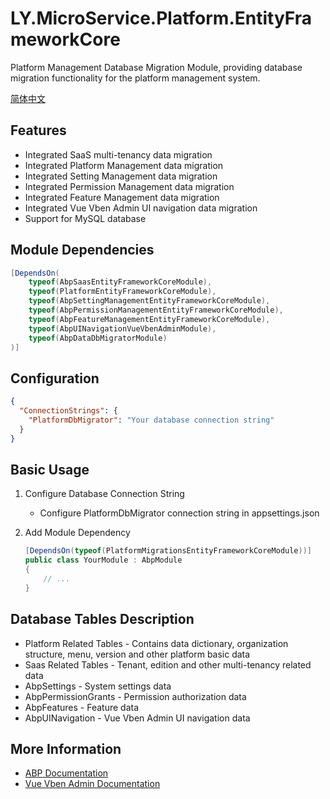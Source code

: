 # LY.MicroService.Platform.EntityFrameworkCore

Platform Management Database Migration Module, providing database migration functionality for the platform management system.

[简体中文](./README.md)

## Features

* Integrated SaaS multi-tenancy data migration
* Integrated Platform Management data migration
* Integrated Setting Management data migration
* Integrated Permission Management data migration
* Integrated Feature Management data migration
* Integrated Vue Vben Admin UI navigation data migration
* Support for MySQL database

## Module Dependencies

```csharp
[DependsOn(
    typeof(AbpSaasEntityFrameworkCoreModule),
    typeof(PlatformEntityFrameworkCoreModule),
    typeof(AbpSettingManagementEntityFrameworkCoreModule),
    typeof(AbpPermissionManagementEntityFrameworkCoreModule),
    typeof(AbpFeatureManagementEntityFrameworkCoreModule),
    typeof(AbpUINavigationVueVbenAdminModule),
    typeof(AbpDataDbMigratorModule)
)]
```

## Configuration

```json
{
  "ConnectionStrings": {
    "PlatformDbMigrator": "Your database connection string"
  }
}
```

## Basic Usage

1. Configure Database Connection String
   * Configure PlatformDbMigrator connection string in appsettings.json

2. Add Module Dependency
   ```csharp
   [DependsOn(typeof(PlatformMigrationsEntityFrameworkCoreModule))]
   public class YourModule : AbpModule
   {
       // ...
   }
   ```

## Database Tables Description

* Platform Related Tables - Contains data dictionary, organization structure, menu, version and other platform basic data
* Saas Related Tables - Tenant, edition and other multi-tenancy related data
* AbpSettings - System settings data
* AbpPermissionGrants - Permission authorization data
* AbpFeatures - Feature data
* AbpUINavigation - Vue Vben Admin UI navigation data

## More Information

* [ABP Documentation](https://docs.abp.io)
* [Vue Vben Admin Documentation](https://doc.vvbin.cn/)
